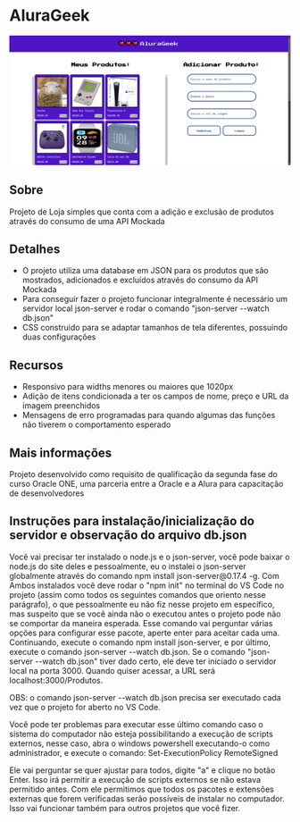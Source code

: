 <h1>AluraGeek</h1>

<img src="./img/projeto.png" alt="projeto_alurageek">

<h2>Sobre</h2>
<p>Projeto de Loja simples que conta com a adição e exclusão de produtos através do consumo de uma API Mockada</p>

<h2>Detalhes</h2>
<ul>
<li>O projeto utiliza uma database em JSON para os produtos que são mostrados, adicionados e excluídos através do consumo da API Mockada</li>
<li>Para conseguir fazer o projeto funcionar integralmente é necessário um servidor local json-server e rodar o comando "json-server --watch db.json"</li>
<li>CSS construido para se adaptar tamanhos de tela diferentes, possuindo duas configurações</li>
</ul>

<h2>Recursos</h2>
<ul>
  <li>Responsivo para widths menores ou maiores que 1020px</li>
  <li>Adição de itens condicionada a ter os campos de nome, preço e URL da imagem preenchidos</li>
  <li>Mensagens de erro programadas para quando algumas das funções não tiverem o comportamento esperado</li>
</ul>

<h2>Mais informações</h2>
<p>Projeto desenvolvido como requisito de qualificação da segunda fase do curso Oracle ONE, uma parceria entre a Oracle e a Alura para capacitação de desenvolvedores</p>

<h2>Instruções para instalação/inicialização do servidor e observação do arquivo db.json</h2>
<p>Você vai precisar ter instalado o node.js e o json-server, você pode baixar o node.js do site deles e pessoalmente, eu o instalei o json-server globalmente através do comando npm install json-server@0.17.4 -g. Com Ambos instalados você deve rodar o "npm init" no terminal do VS Code no projeto (assim como todos os seguintes comandos que oriento nesse parágrafo), o que pessoalmente eu não fiz nesse projeto em específico, mas suspeito que se você ainda não o executou antes o projeto pode não se comportar da maneira esperada. Esse comando vai perguntar várias opções para configurar esse pacote, aperte enter para aceitar cada uma. Continuando, execute o comando npm install json-server, e por último, execute o comando json-server --watch db.json. Se o comando "json-server --watch db.json" tiver dado certo, ele deve ter iniciado o servidor local na porta 3000. Quando quiser acessar, a URL será localhost:3000/Produtos.</p>
<p>OBS: o comando json-server --watch db.json precisa ser executado cada vez que o projeto for aberto no VS Code.</p>
<p>Você pode ter problemas para executar esse último comando caso o sistema do computador não esteja possibilitando a execução de scripts externos, nesse caso, abra o windows powershell executando-o como administrador, e execute o comando: Set-ExecutionPolicy RemoteSigned</p>
<p>Ele vai perguntar se quer ajustar para todos, digite "a" e clique no botão Enter. Isso irá permitir a execução de scripts externos se não estava permitido antes. Com ele permitimos que todos os pacotes e extensões externas que forem verificadas serão possíveis de instalar no computador. Isso vai funcionar também para outros projetos que você fizer.</p>

